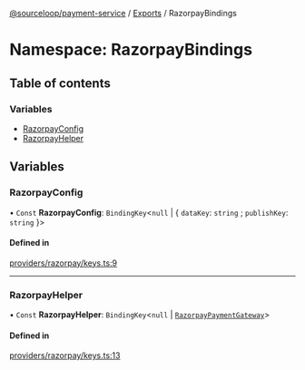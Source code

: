 [@sourceloop/payment-service](../README.md) / [Exports](../modules.md) / RazorpayBindings

# Namespace: RazorpayBindings

## Table of contents

### Variables

- [RazorpayConfig](RazorpayBindings.md#razorpayconfig)
- [RazorpayHelper](RazorpayBindings.md#razorpayhelper)

## Variables

### RazorpayConfig

• `Const` **RazorpayConfig**: `BindingKey`<``null`` \| { `dataKey`: `string` ; `publishKey`: `string`  }\>

#### Defined in

[providers/razorpay/keys.ts:9](https://github.com/sourcefuse/loopback4-microservice-catalog/blob/a84fe677/services/payment-service/src/providers/razorpay/keys.ts#L9)

___

### RazorpayHelper

• `Const` **RazorpayHelper**: `BindingKey`<``null`` \| [`RazorpayPaymentGateway`](../interfaces/RazorpayPaymentGateway.md)\>

#### Defined in

[providers/razorpay/keys.ts:13](https://github.com/sourcefuse/loopback4-microservice-catalog/blob/a84fe677/services/payment-service/src/providers/razorpay/keys.ts#L13)
